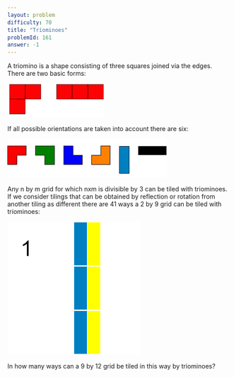 ```yaml
---
layout: problem
difficulty: 70
title: "Triominoes"
problemId: 161
answer: -1
---
```

A triomino is a shape consisting of three squares joined via the edges. There are two basic forms:

![](project/images/p161_trio1.gif)

If all possible orientations are taken into account there are six:

![](project/images/p161_trio3.gif)

Any n by m grid for which nxm is divisible by 3 can be tiled with triominoes.  
 If we consider tilings that can be obtained by reflection or rotation from another tiling as different there are 41 ways a 2 by 9 grid can be tiled with triominoes:

![](project/images/p161_k9.gif)

In how many ways can a 9 by 12 grid be tiled in this way by triominoes?